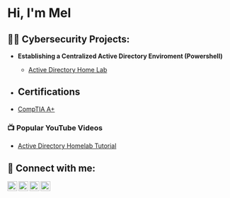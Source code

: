 <h1> Hi, I'm Mel </h1>

<h2>👨‍💻 Cybersecurity Projects:</h2>

- <b>Establishing a Centralized Active Directory Enviroment (Powershell)</b>
  - [Active Directory Home Lab](https://github.com/viciotech/ActiveDirectoryLab)
  
 - <h2>Certifications</h3>
 - [CompTIA A+](https://prnt.sc/GBgWk0UQ9aAc)

<h3>📺 Popular YouTube Videos</h3>

- [Active Directory Homelab Tutorial](youtube.com/3xogmel)

<h2> 🤳 Connect with me:</h2>

[<img align="left" alt="Mel Archibald | YouTube" width="22px" src="https://cdn.jsdelivr.net/npm/simple-icons@v3/icons/youtube.svg" />][youtube]
[<img align="left" alt="Mel Archibaldr | Twitter" width="22px" src="https://cdn.jsdelivr.net/npm/simple-icons@v3/icons/twitter.svg" />][twitter]
[<img align="left" alt="Mel Archibald | LinkedIn" width="22px" src="https://cdn.jsdelivr.net/npm/simple-icons@v3/icons/linkedin.svg" />][linkedin]
[<img align="left" alt="Mel Archibald| Instagram" width="22px" src="https://cdn.jsdelivr.net/npm/simple-icons@v3/icons/instagram.svg" />][instagram]

[twitter]: https://twitter.com/joshmadakor
[youtube]: https://www.youtube.com/c/joshmadakor
[instagram]: https://www.instagram.com/3xogmel/
[linkedin]: https://linkedin.com/in/melarchibald

<!--
**joshmadakor1/joshmadakor1** is a ✨ _special_ ✨ repository because its `README.md` (this file) appears on your GitHub profile.

Here are some ideas to get you started:

- 🔭 I’m currently working on ...
- 🌱 I’m currently learning ...
- 👯 I’m looking to collaborate on ...
- 🤔 I’m looking for help with ...
- 💬 Ask me about ...
- 📫 How to reach me: ...
- 😄 Pronouns: ...
- ⚡ Fun fact: ...
-->

